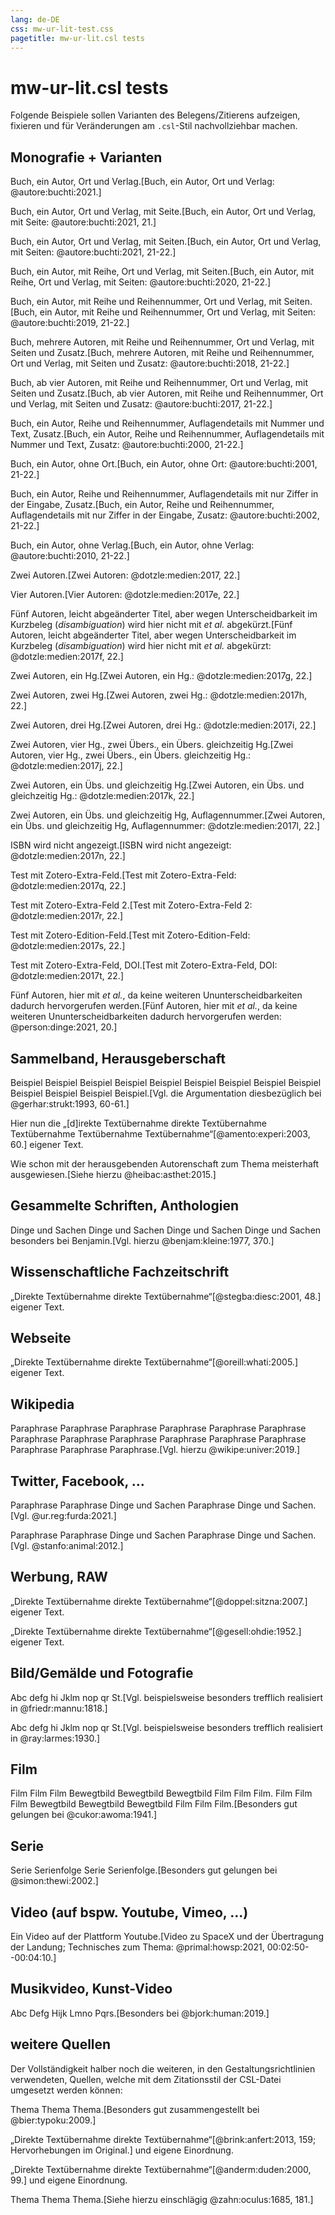 ```yaml
---
lang: de-DE
css: mw-ur-lit-test.css
pagetitle: mw-ur-lit.csl tests
---
```


[//]: # (
  pandoc --from=markdown test/mw-ur-lit-test.md -C --biblio=test/mw-ur-lit-test.yaml --lua-filter template/section-refs.lua --metadata=section-refs-level:2 --to=html5 -s -o test/mw-ur-lit-test.htm
  )

# mw-ur-lit.csl tests

Folgende Beispiele sollen Varianten des Belegens/Zitierens aufzeigen, fixieren und für Veränderungen am `.csl`-Stil nachvollziehbar machen.


## Monografie + Varianten

Buch, ein Autor, Ort und Verlag.[Buch, ein Autor, Ort und Verlag: @autore:buchti:2021.]

Buch, ein Autor, Ort und Verlag, mit Seite.[Buch, ein Autor, Ort und Verlag, mit Seite: @autore:buchti:2021, 21.]

Buch, ein Autor, Ort und Verlag, mit Seiten.[Buch, ein Autor, Ort und Verlag, mit Seiten: @autore:buchti:2021, 21-22.]

Buch, ein Autor, mit Reihe, Ort und Verlag, mit Seiten.[Buch, ein Autor, mit Reihe, Ort und Verlag, mit Seiten: @autore:buchti:2020, 21-22.]

Buch, ein Autor, mit Reihe und Reihennummer, Ort und Verlag, mit Seiten.[Buch, ein Autor, mit Reihe und Reihennummer, Ort und Verlag, mit Seiten: @autore:buchti:2019, 21-22.]

Buch, mehrere Autoren, mit Reihe und Reihennummer, Ort und Verlag, mit Seiten und Zusatz.[Buch, mehrere Autoren, mit Reihe und Reihennummer, Ort und Verlag, mit Seiten und Zusatz: @autore:buchti:2018, 21-22.]

Buch, ab vier Autoren, mit Reihe und Reihennummer, Ort und Verlag, mit Seiten und Zusatz.[Buch, ab vier Autoren, mit Reihe und Reihennummer, Ort und Verlag, mit Seiten und Zusatz: @autore:buchti:2017, 21-22.]

Buch, ein Autor, Reihe und Reihennummer, Auflagendetails mit Nummer und Text, Zusatz.[Buch, ein Autor, Reihe und Reihennummer, Auflagendetails mit Nummer und Text, Zusatz: @autore:buchti:2000, 21-22.]

Buch, ein Autor, ohne Ort.[Buch, ein Autor, ohne Ort: @autore:buchti:2001, 21-22.]

Buch, ein Autor, Reihe und Reihennummer, Auflagendetails mit nur Ziffer in der Eingabe, Zusatz.[Buch, ein Autor, Reihe und Reihennummer, Auflagendetails mit nur Ziffer in der Eingabe, Zusatz: @autore:buchti:2002, 21-22.]

Buch, ein Autor, ohne Verlag.[Buch, ein Autor, ohne Verlag: @autore:buchti:2010, 21-22.]

Zwei Autoren.[Zwei Autoren: @dotzle:medien:2017, 22.]

Vier Autoren.[Vier Autoren: @dotzle:medien:2017e, 22.]

Fünf Autoren, leicht abgeänderter Titel, aber wegen Unterscheidbarkeit im Kurzbeleg (*disambiguation*) wird hier nicht mit *et al.* abgekürzt.[Fünf Autoren, leicht abgeänderter Titel, aber wegen Unterscheidbarkeit im Kurzbeleg (*disambiguation*) wird hier nicht mit *et al.* abgekürzt: @dotzle:medien:2017f, 22.]

Zwei Autoren, ein Hg.[Zwei Autoren, ein Hg.: @dotzle:medien:2017g, 22.]

Zwei Autoren, zwei Hg.[Zwei Autoren, zwei Hg.: @dotzle:medien:2017h, 22.]

Zwei Autoren, drei Hg.[Zwei Autoren, drei Hg.: @dotzle:medien:2017i, 22.]

Zwei Autoren, vier Hg., zwei Übers., ein Übers. gleichzeitig Hg.[Zwei Autoren, vier Hg., zwei Übers., ein Übers. gleichzeitig Hg.: @dotzle:medien:2017j, 22.]

Zwei Autoren, ein Übs. und gleichzeitig Hg.[Zwei Autoren, ein Übs. und gleichzeitig Hg.: @dotzle:medien:2017k, 22.]

Zwei Autoren, ein Übs. und gleichzeitig Hg, Auflagennummer.[Zwei Autoren, ein Übs. und gleichzeitig Hg, Auflagennummer: @dotzle:medien:2017l, 22.]

ISBN wird nicht angezeigt.[ISBN wird nicht angezeigt: @dotzle:medien:2017n, 22.]

Test mit Zotero-Extra-Feld.[Test mit Zotero-Extra-Feld: @dotzle:medien:2017q, 22.]

Test mit Zotero-Extra-Feld 2.[Test mit Zotero-Extra-Feld 2: @dotzle:medien:2017r, 22.]

Test mit Zotero-Edition-Feld.[Test mit Zotero-Edition-Feld: @dotzle:medien:2017s, 22.]

Test mit Zotero-Extra-Feld, DOI.[Test mit Zotero-Extra-Feld, DOI: @dotzle:medien:2017t, 22.]

Fünf Autoren, hier mit *et al.*, da keine weiteren Ununterscheidbarkeiten dadurch hervorgerufen werden.[Fünf Autoren, hier mit *et al.*, da keine weiteren Ununterscheidbarkeiten dadurch hervorgerufen werden: @person:dinge:2021, 20.]


## Sammelband, Herausgeberschaft

Beispiel Beispiel Beispiel Beispiel Beispiel Beispiel Beispiel Beispiel Beispiel Beispiel Beispiel Beispiel Beispiel.[Vgl. die Argumentation diesbezüglich bei @gerhar:strukt:1993, 60-61.]


Hier nun die „[d]irekte Textübernahme direkte Textübernahme Textübernahme Textübernahme Textübernahme“[@amento:experi:2003, 60.] eigener Text.


Wie schon mit der herausgebenden Autorenschaft zum Thema meisterhaft ausgewiesen.[Siehe hierzu @heibac:asthet:2015.]



## Gesammelte Schriften, Anthologien

Dinge und Sachen Dinge und Sachen Dinge und Sachen Dinge und Sachen besonders bei Benjamin.[Vgl. hierzu @benjam:kleine:1977, 370.]



## Wissenschaftliche Fachzeitschrift

„Direkte Textübernahme direkte Textübernahme“[@stegba:diesc:2001, 48.] eigener Text.



## Webseite

„Direkte Textübernahme direkte Textübernahme“[@oreill:whati:2005.] eigener Text.



## Wikipedia

Paraphrase Paraphrase Paraphrase Paraphrase Paraphrase Paraphrase Paraphrase Paraphrase Paraphrase Paraphrase Paraphrase Paraphrase Paraphrase Paraphrase Paraphrase.[Vgl. hierzu @wikipe:univer:2019.]



## Twitter, Facebook, …

Paraphrase Paraphrase Dinge und Sachen Paraphrase Dinge und Sachen.[Vgl. @ur.reg:furda:2021.]



Paraphrase Paraphrase Dinge und Sachen Paraphrase Dinge und Sachen.[Vgl. @stanfo:animal:2012.]



## Werbung, RAW

„Direkte Textübernahme direkte Textübernahme“[@doppel:sitzna:2007.] eigener Text.


„Direkte Textübernahme direkte Textübernahme“[@gesell:ohdie:1952.] eigener Text.


## Bild/Gemälde und Fotografie


Abc defg hi Jklm nop qr St.[Vgl. beispielsweise besonders trefflich realisiert in @friedr:mannu:1818.]

Abc defg hi Jklm nop qr St.[Vgl. beispielsweise besonders trefflich realisiert in @ray:larmes:1930.]



## Film

Film Film Film Bewegtbild Bewegtbild Bewegtbild Film Film Film. Film Film Film Bewegtbild Bewegtbild Bewegtbild Film Film Film.[Besonders gut gelungen bei @cukor:awoma:1941.]



## Serie

Serie Serienfolge Serie Serienfolge.[Besonders gut gelungen bei @simon:thewi:2002.]




## Video (auf bspw. Youtube, Vimeo, ...)

Ein Video auf der Plattform Youtube.[Video zu SpaceX und der Übertragung der Landung; Technisches zum Thema: @primal:howsp:2021, 00:02:50--00:04:10.]



## Musikvideo, Kunst-Video

Abc Defg Hijk Lmno Pqrs.[Besonders bei @bjork:human:2019.]



## weitere Quellen

Der Vollständigkeit halber noch die weiteren, in den Gestaltungsrichtlinien verwendeten, Quellen, welche mit dem Zitationsstil der CSL-Datei umgesetzt werden können:

Thema Thema Thema.[Besonders gut zusammengestellt bei @bier:typoku:2009.]

„Direkte Textübernahme direkte Textübernahme“[@brink:anfert:2013, 159\; Hervorhebungen im Original.] und eigene Einordnung.

„Direkte Textübernahme direkte Textübernahme“[@anderm:duden:2000, 99.] und eigene Einordnung.


Thema Thema Thema.[Siehe hierzu einschlägig @zahn:oculus:1685, 181.]
